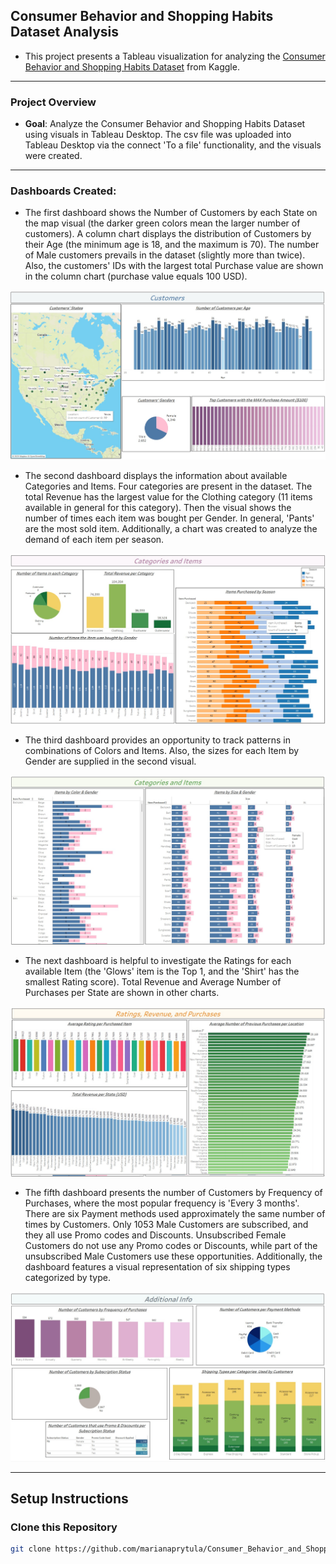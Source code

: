 ## Consumer Behavior and Shopping Habits Dataset Analysis 


- This project presents a Tableau visualization for analyzing the [Consumer Behavior and Shopping Habits Dataset](https://www.kaggle.com/datasets/zeesolver/consumer-behavior-and-shopping-habits-dataset?select=shopping_behavior_updated.csv) from Kaggle. 
---

### Project Overview

- **Goal**: Analyze the Consumer Behavior and Shopping Habits Dataset using visuals in Tableau Desktop. The csv file was uploaded into Tableau Desktop via the connect 'To a file' functionality, and the visuals were created.

---

### Dashboards Created:


- The first dashboard shows the Number of Customers by each State on the map visual (the darker green colors mean the larger number of customers). A column chart displays the distribution of Customers by their Age (the minimum age is 18, and the maximum is 70). The number of Male customers prevails in the dataset (slightly more than twice). Also, the customers' IDs with the largest total Purchase value are shown in the column chart (purchase value equals 100 USD).



![dashboard_1](dashboards/dashboard_1.jpg "A dashboard 1.") 


-  The second dashboard displays the information about available Categories and Items. Four categories are present in the dataset. The total Revenue has the largest value for the Clothing category (11 items available in general for this category). Then the visual shows the number of times each item was bought per Gender. In general, 'Pants' are the most sold item.
Additionally, a chart was created to analyze the demand of each item per season.



![dashboard_2](dashboards/dashboard_2.jpg "A dashboard 2.")
 

- The third dashboard provides an opportunity to track patterns in combinations of Colors and Items. Also, the sizes for each Item by Gender are supplied in the second visual.



![dashboard_3](dashboards/dashboard_3.jpg "A dashboard 3.") 



-  The next dashboard is helpful to investigate the Ratings for each available Item (the 'Glows' item is the Top 1, and the 'Shirt' has the smallest Rating score). Total Revenue and Average Number of Purchases per State are shown in other charts.



![dashboard_4](dashboards/dashboard_4.jpg "A dashboard 4.")
 


- The fifth dashboard presents the number of Customers by Frequency of Purchases, where the most popular frequency is 'Every 3 months'. There are six Payment methods used approximately the same number of times by Customers. Only 1053 Male Customers are subscribed, and they all use Promo codes and Discounts. Unsubscribed Female Customers do not use any Promo codes or Discounts, while part of the unsubscribed Male Customers use these opportunities. Additionally, the dashboard features a visual representation of six shipping types categorized by type.


![dashboard_5](dashboards/dashboard_5.jpg "A dashboard 5.") 



---


## Setup Instructions

### Clone this Repository
```bash
git clone https://github.com/marianaprytula/Consumer_Behavior_and_Shopping_Habits_Dataset_Analysis.git
```